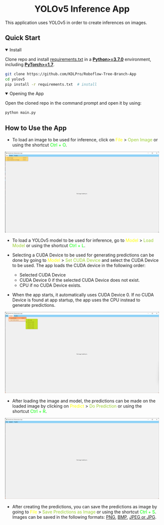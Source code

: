 # <div align="center">YOLOv5 Inference App</div>

This application uses YOLOv5 in order to create inferences on images.


## Quick Start

<details open>
<summary>Install</summary>

Clone repo and install [requirements.txt](https://github.com/ultralytics/yolov5/blob/master/requirements.txt) in a [**Python>=3.7.0**](https://www.python.org/) environment, including [**PyTorch>=1.7**](https://pytorch.org/get-started/locally/).

```bash
git clone https://github.com/KDLPro/Roboflow-Tree-Branch-App
cd yolov5
pip install -r requirements.txt  # install
```

</details>

<details open>
<summary> Opening the App </summary>

Open the cloned repo in the command prompt and open it by using:

```bash
python main.py
```

</details>


## How to Use the App

- To load an image to be used for inference, click on <span style="color:yellow">File</span> > <span style="color:yellowgreen">Open Image</span>
or using the shortcut <span style="color:lime">Ctrl + O</span>.

<object data="[URL_to_preferred_image.png](https://github.com/KDLPro/YOLOv5-Tree-Branch-App/Documentation/file-menu.png)" type="image/png" width="800">
    <img src="Documentation/file-menu.png" width="800"/>
</object>

- To load a YOLOv5 model to be used for inference, go to <span style="color:yellow">Model</span> > <span style="color:yellowgreen">Load Model</span>
or using the shortcut <span style="color:lime">Ctrl + L</span>.

- Selecting a CUDA Device to be used for generating predictions can be done by going to <span style="color:yellow">Model</span> > <span style="color:yellowgreen">Set CUDA Device</span> and select the CUDA Device to be used. The app loads the CUDA device in the following order:
  - Selected CUDA Device
  - CUDA Device 0 if the selected CUDA Device does not exist.
  - CPU if no CUDA Device exists.

- When the app starts, it automatically uses CUDA Device 0. 
If no CUDA Device is found at app startup, the app uses the CPU instead to generate predictions.

<object data="[URL_to_preferred_image.png](https://github.com/KDLPro/YOLOv5-Tree-Branch-App/Documentation/model-menu.png)" type="image/png" width="800">
    <img src="Documentation/model-menu.png" width="800"/>
</object>

- After loading the image and model, the predictions can be made on the loaded image by clicking on <span style="color:yellow">Predict</span> > <span style="color:yellowgreen">Do Prediction</span> or using the shortcut <span style="color:lime">Ctrl + R</span>.

<object data="[URL_to_preferred_image.png](https://github.com/KDLPro/YOLOv5-Tree-Branch-App/Documentation/predict-menu.png)" type="image/png" width="800">
    <img src="Documentation/predict-menu.png" width="800"/>
</object>

- After creating the predictions, you can save the predictions as image by going to <span style="color:yellow">File</span> > <span style="color:yellowgreen">Save Predictions as Image</span> or using the shortcut <span style="color:lime">Ctrl + S</span>. Images can be saved in the following formats: [PNG](https://en.wikipedia.org/wiki/Portable_Network_Graphics), [BMP](https://en.wikipedia.org/wiki/BMP_file_format), [JPEG or JPG](https://en.wikipedia.org/wiki/JPEG).
